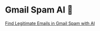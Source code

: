 # Gmail Spam AI 🐢

[Find Legitimate Emails in Gmail Spam with AI](https://www.labnol.org/internet/email/prevent-gmail-from-marking-spam-emails/4030/)
